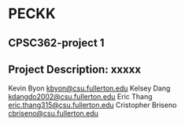 # PECKK
## CPSC362-project 1

## Project Description: xxxxx

Kevin Byon    kbyon@csu.fullerton.edu
Kelsey Dang   kdangdo2002@csu.fullerton.edu
Eric Thang    eric.thang315@csu.fullerton.edu
Cristopher Briseno  cbriseno@csu.fullerton.edu
